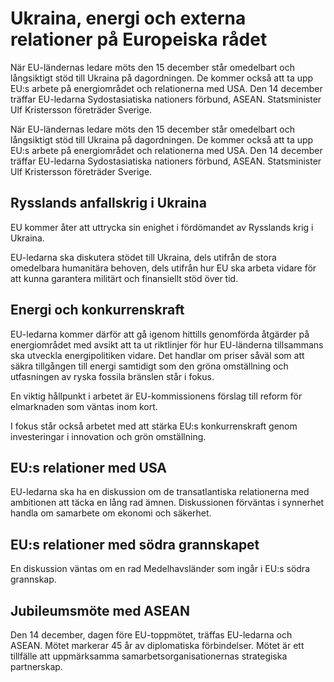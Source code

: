 # Ukraina, energi och externa relationer på Europeiska rådet

När EU-ländernas ledare möts den 15 december står omedelbart och långsiktigt stöd till Ukraina på dagordningen. De kommer också att ta upp EU:s arbete på energiområdet och relationerna med USA. Den 14 december träffar EU-ledarna Sydostasiatiska nationers förbund, ASEAN. Statsminister Ulf Kristersson företräder Sverige.

När EU-ländernas ledare möts den 15 december står omedelbart och långsiktigt stöd till Ukraina på dagordningen. De kommer också att ta upp EU:s arbete på energiområdet och relationerna med USA. Den 14 december träffar EU-ledarna Sydostasiatiska nationers förbund, ASEAN. Statsminister Ulf Kristersson företräder Sverige.

## Rysslands anfallskrig i Ukraina

EU kommer åter att uttrycka sin enighet i fördömandet av Rysslands krig i Ukraina.

EU-ledarna ska diskutera stödet till Ukraina, dels utifrån de stora omedelbara humanitära behoven, dels utifrån hur EU ska arbeta vidare för att kunna garantera militärt och finansiellt stöd över tid.

## Energi och konkurrenskraft

EU-ledarna kommer därför att gå igenom hittills genomförda åtgärder på energiområdet med avsikt att ta ut riktlinjer för hur EU-länderna tillsammans ska utveckla energipolitiken vidare. Det handlar om priser såväl som att säkra tillgången till energi samtidigt som den gröna omställning och utfasningen av ryska fossila bränslen står i fokus.

En viktig hållpunkt i arbetet är EU-kommissionens förslag till reform för elmarknaden som väntas inom kort.

I fokus står också arbetet med att stärka EU:s konkurrenskraft genom investeringar i innovation och grön omställning.

## EU:s relationer med USA

EU-ledarna ska ha en diskussion om de transatlantiska relationerna med ambitionen att täcka en lång rad ämnen. Diskussionen förväntas i synnerhet handla om samarbete om ekonomi och säkerhet.

## EU:s relationer med södra grannskapet

En diskussion väntas om en rad Medelhavsländer som ingår i EU:s södra grannskap.

## Jubileumsmöte med ASEAN

Den 14 december, dagen före EU-toppmötet, träffas EU-ledarna och ASEAN. Mötet markerar 45 år av diplomatiska förbindelser. Mötet är ett tillfälle att uppmärksamma samarbetsorganisationernas strategiska partnerskap.
